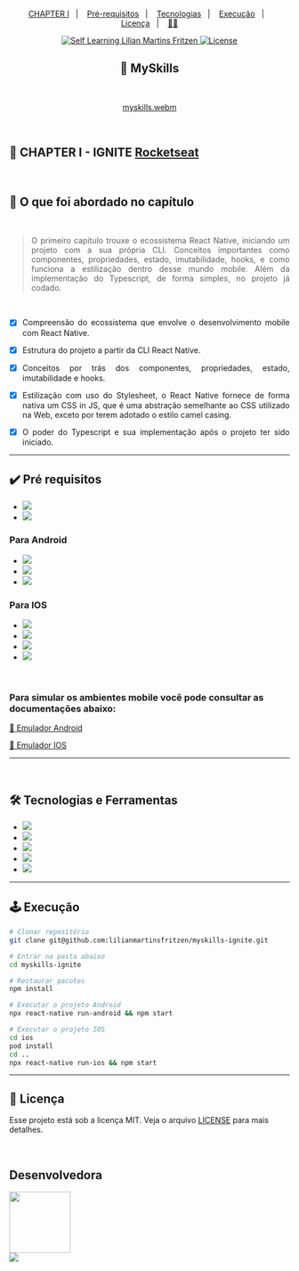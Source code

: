 <p align="center">
  <a href="#CHAPTERI">CHAPTER I</a>&nbsp;&nbsp;&nbsp;|&nbsp;&nbsp;&nbsp;
  <a href="#pre-requisitos">Pré-requisitos</a>&nbsp;&nbsp;&nbsp;|&nbsp;&nbsp;&nbsp;
  <a href="#tecnologias">Tecnologias</a>&nbsp;&nbsp;&nbsp;|&nbsp;&nbsp;&nbsp;
  <a href="#execucao">Execução</a>&nbsp;&nbsp;&nbsp;|&nbsp;&nbsp;&nbsp;
  <a href="#licenca">Licença</a>&nbsp;&nbsp;&nbsp;|&nbsp;&nbsp;&nbsp;
  <a href="#desenvolvedora">🙋‍♀️</a>
</p>

<p align="center">
<a href="https://github.com/lilianmartinsfritzen">
  <img src="https://img.shields.io/static/v1?label=self-learning&message=LMF&color=49AA26&labelColor=000000" alt="Self Learning Lílian Martins Fritzen" />
</a>
<a href="https://github.com/lilianmartinsfritzen/myskills-ignite/blob/main/LICENSE">
  <img alt="License" src="https://img.shields.io/static/v1?label=license&message=MIT&color=49AA26&labelColor=000000" />
</a>
</p>

<h2 align="center"> 📱 MySkills </h2>
<br>
<div align="center">

[myskills.webm](https://user-images.githubusercontent.com/83084256/180623309-3eb68406-9412-4429-95a7-c1ce712b5cbf.webm)

</div>
<br>

<h2 id="CHAPTERI">
  🚀 CHAPTER I - IGNITE <a href="https://www.rocketseat.com.br/">Rocketseat
</a>
</h2>
<br>
<div align="justify">

<h2> 📝 O que foi abordado no capítulo</h2>
<br>

> O primeiro capítulo trouxe o ecossistema React Native, iniciando um projeto com a sua própria CLI. Conceitos importantes como componentes, propriedades, estado, imutabilidade, hooks, e como funciona a estilização dentro desse mundo mobile. Além da implementação do Typescript, de forma simples, no projeto já codado.

<br>

- [x] Compreensão do ecossistema que envolve o desenvolvimento mobile com React Native.

- [x] Estrutura do projeto a partir da CLI React Native.

- [x] Conceitos por trás dos componentes, propriedades, estado, imutabilidade e hooks.

- [x] Estilização com uso do Stylesheet, o React Native fornece de forma nativa um CSS in JS, que é uma abstração semelhante ao CSS utilizado na Web, exceto por terem adotado o estilo camel casing.

- [x] O poder do Typescript e sua implementação após o projeto ter sido iniciado.

</div>

<hr>

<h2 id="pre-requisitos">✔️ Pré requisitos</h2>

- <img src="https://img.shields.io/badge/Node.js-339933?style=for-the-badge&logo=nodedotjs&logoColor=white"/>
- <img src="https://img.shields.io/badge/npm-CB3837?style=for-the-badge&logo=npm&logoColor=white"/>

<h3> Para Android </h3>

- <img src="https://img.shields.io/badge/Java-ED8B00?style=for-the-badge&logo=java&logoColor=white">
- <img src="https://img.shields.io/badge/Android_Studio-3DDC84?style=for-the-badge&logo=android-studio&logoColor=white" />
- <img src="https://img.shields.io/badge/gradle-02303A?style=for-the-badge&logo=gradle&logoColor=white"/>

<h3> Para IOS</h3>

- <img src="https://img.shields.io/badge/homebrew-2e2b24?style=for-the-badge&logo=homebrew&logoColor=white"/>

- <img src="https://img.shields.io/badge/watchman-4456e6?style=for-the-badge&logo=watchman&logoColor=white"/>

- <img src="https://img.shields.io/badge/cocoapods-FA2A02?style=for-the-badge&logo=cocoapods&logoColor=white"/>

- <img src="https://img.shields.io/badge/Xcode-007ACC?style=for-the-badge&logo=Xcode&logoColor=white"/>

<br>
<h3>Para simular os ambientes mobile você pode consultar as documentações abaixo:</h3>
<p><a href="https://developer.android.com/studio/run/emulator?authuser=2">📑 Emulador Android</a></p>

<p><a href="https://developer.apple.com/documentation/xcode/running-your-app-in-the-simulator-or-on-a-device">📑 Emulador IOS</a></p>
<hr>

<br>
<h2 id="tecnologias">🛠 Tecnologias e Ferramentas</h2>

- <img src="https://img.shields.io/badge/GIT-E44C30?style=for-the-badge&logo=git&logoColor=white"/>
- <img src="https://img.shields.io/badge/GitHub-100000?style=for-the-badge&logo=github&logoColor=white"/>
- <img src="https://img.shields.io/badge/JavaScript-323330?style=for-the-badge&logo=javascript&logoColor=F7DF1E" />
- <img src="https://img.shields.io/badge/React_Native-20232A?style=for-the-badge&logo=react&logoColor=61DAFB"/>
- <img src="https://img.shields.io/badge/TypeScript-007ACC?style=for-the-badge&logo=typescript&logoColor=white" />

<hr>

<h2 id="execucao">🕹 Execução</h2>

```bash
# Clonar repositório
git clone git@github.com:lilianmartinsfritzen/myskills-ignite.git

# Entrar na pasta abaixo
cd myskills-ignite

# Restaurar pacotes
npm install

# Executar o projeto Android
npx react-native run-android && npm start

# Executar o projeto IOS
cd ios
pod install
cd ..
npx react-native run-ios && npm start

```

<hr>

<h2 id="licenca">📃 Licença</h2>

Esse projeto está sob a licença MIT. Veja o arquivo [LICENSE](https://github.com/lilianmartinsfritzen/myskills-ignite/blob/main/LICENSE) para mais detalhes.

<br>

<h2 id="desenvolvedora">Desenvolvedora</h2>
  <img src="https://user-images.githubusercontent.com/83084256/180618959-7691ab72-29fd-413f-a489-d3206831231b.jpeg" width="110" height="110" border-radius="50" /> <br>
<a href="https://www.linkedin.com/in/lilian-martins-fritzen/" target="blank">
  <img src="https://img.shields.io/badge/LinkedIn-0077B5?style=for-the-badge&logo=linkedin&logoColor=white" />
</a>
